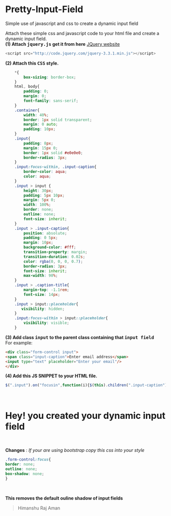 # Pretty-Input-Field
Simple use of javascript and css to create a dynamic input field

Attach these simple css and javascript code to your html file and create a dynamic input field.
<br />
**(1) Attach <kbd>jquery.js</kbd> get it from here** [JQuery website](http://code.jquery.com/)
```javascript
<script src="http://code.jquery.com/jquery-3.3.1.min.js"></script>
``` 
**(2) Attach this <kbd>CSS</kbd> style.** 
```css
    *{
        box-sizing: border-box;
    }
    html, body{
        padding: 0;
        margin: 0;
        font-family: sans-serif;
    }
    .container{
        width: 40%;
        border: 1px solid transparent;
        margin: 0 auto;
        padding: 10px;
    }
    .input{
        padding: 8px;
        margin: 15px 0;
        border: 1px solid #e0e0e0;
        border-radius: 3px;
    }
    .input:focus-within, .input-caption{
        border-color: aqua;
        color: aqua;
    }
    .input > input {
        height: 30px;
        padding: 5px 10px;
        margin: 5px 0;
        width: 100%;
        border: none;
        outline: none;
        font-size: inherit;        
    }
    .input > .input-caption{
        position: absolute;
        padding: 0 5px;
        margin: 10px;
        background-color: #fff;
        transition-property: margin;
        transition-duration: 0.02s;
        color: rgba(0, 0, 0, 0.7);
        border-radius: 3px;
        font-size: inherit;
        max-width: 98%;
    }
    .input > .caption-title{
        margin-top: -1.1rem;
        font-size: 14px;
    }
    .input > input::placeholder{
       visibility: hidden;
    }
    .input:focus-within > input::placeholder{
        visibility: visible;
    }
```
**(3) Add class <kbd>input</kbd> to the parent class containing that <kbd>input field</kbd>**
<br />
For example:
```html
<div class="form-control input">
<span class="input-caption">Enter email address</span>
<input type="text" placeholder="Enter your email"/>
</div>
```
**(4) Add this JS SNIPPET to your HTML file.**

```javascript
$(".input").on("focusin",function(i){$(this).children(".input-caption").addClass("caption-title")}),$(".input").on("click",function(i){$(this).children(".input-caption").addClass("caption-title"),$(this).children("input").focus()}),$(".input").on("focusout",function(i){var t=$(this).children("input").val();0<$.trim(t).length?$(this).children(".input-caption").addClass("caption-title"):$(this).children(".input-caption").removeClass("caption-title")});
```
<br />

# Hey! you created your dynamic input field
<br />

**Changes** : _If your are using bootstrap copy this css into your style_<br />

```css
.form-control:focus{
border: none;
outline: none;
box-shadow: none;
}
```
<br />

**This removes the default ouline shadow of input fields**

> Himanshu Raj Aman
